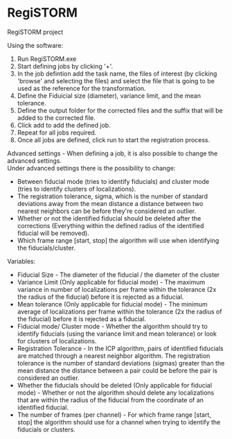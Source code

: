 # RegiSTORM
RegiSTORM project


Using the software: 
1. Run RegiSTORM.exe
2. Start defining jobs by clicking '+'.
3. In the job defintion add the task name, the files of interest (by clicking 'browse' and selecting the files) and select the file that is going to be used as the reference for the transformation.
5. Define the Fiduicial size (diameter), variance limit, and the mean tolerance. 
6. Define the output folder for the corrected files and the suffix that will be added to the corrected file.
7. Click add to add the defined job.
8. Repeat for all jobs required. 
9. Once all jobs are defined, click run to start the registration process.

Advanced settings - When defining a job, it is also possible to change the advanced settings.  
Under advanced settings there is the possibility to change:
- Between fiducial mode (tries to identify fiducials) and cluster mode (tries to identify clusters of localizations). 
- The registration tolerance, sigma, which is the number of standard deviations away from the mean distance a distance between two nearest neighbors can be before they're considered an outlier. 
- Whether or not the identified fiducial should be deleted after the corrections (Everything within the defined radius of the identified fiducial will be removed).
- Which frame range [start, stop] the algorithm will use when identifying the fiducials/cluster.

Variables: 
- Fiducial Size - The diameter of the fiducial / the diameter of the cluster
- Variance Limit (Only applicable for fiducial mode) - The maximum variance in number of localizations per frame within the tolerance (2x the radius of the fiducial) before it is rejected as a fiducial.
- Mean tolerance (Only applicable for fiducial mode) - The minimum average of localizations  per frame within the tolerance (2x the radius of the fiducial) before it is rejected as a fiducial.
- Fiducial mode/ Cluster mode - Whether the algorithm should try to identify fiducials (using the variance limit and mean tolerance) or look for clusters of localizations. 
- Registration Tolerance - In the ICP algorithm, pairs of identified fiducials are matched through a nearest neighbor algorithm. The registration tolerance is the number of standard deviations (sigmas) greater than the mean distance the distance between a pair could be before the pair is considered an outlier. 
- Whether the fiducials should be deleted (Only applicable for fiducial mode) - Whether or not the algorithm should delete any localizations that are within the radius of the fiducial from the coordinate of an identified fiducial. 
- The number of frames (per channel) - For which frame range [start, stop] the algorithm should use for a channel when trying to identify the fiducials or clusters.
